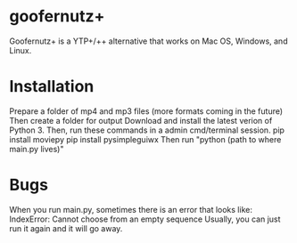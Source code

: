 # goofernutz+
Goofernutz+ is a YTP+/++ alternative that works on Mac OS, Windows, and Linux.
# Installation
Prepare a folder of mp4 and mp3 files (more formats coming in the future)
Then create a folder for output
Download and install the latest verion of Python 3.
Then, run these commands in a admin cmd/terminal session.
pip install moviepy
pip install pysimpleguiwx
Then run "python (path to where main.py lives)"
# Bugs
When you run main.py, sometimes there is an error that looks like:
IndexError: Cannot choose from an empty sequence
Usually, you can just run it again and it will go away.
